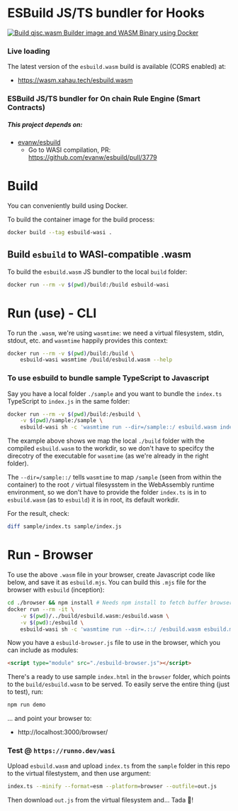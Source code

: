 # ESBuild JS/TS bundler for Hooks 

[![Build qjsc.wasm Builder image and WASM Binary using Docker](https://github.com/XRPL-Labs/jshooks-esbuild/actions/workflows/build.yml/badge.svg)](https://github.com/XRPL-Labs/jshooks-esbuild/actions/workflows/build.yml)

### Live loading

The latest version of the `esbuild.wasm` build is available (CORS enabled) at:
- https://wasm.xahau.tech/esbuild.wasm

### ESBuild JS/TS bundler for On chain Rule Engine (Smart Contracts)

##### This project depends on:

- [evanw/esbuild](https://github.com/evanw/esbuild)
  - Go to WASI compilation, PR: https://github.com/evanw/esbuild/pull/3779

# Build

You can conveniently build using Docker.

To build the container image for the build process:

```bash
docker build --tag esbuild-wasi .
```

## Build `esbuild` to WASI-compatible .wasm

To build the `esbuild.wasm` JS bundler to the local `build` folder:

```bash
docker run --rm -v $(pwd)/build:/build esbuild-wasi
```

# Run (use) - CLI

To run the `.wasm`, we're using `wasmtime`: we need a virtual filesystem, stdin, stdout, etc. and
`wasmtime` happily provides this context:

```bash
docker run --rm -v $(pwd)/build:/build \
    esbuild-wasi wasmtime /build/esbuild.wasm --help
```

### To use esbuild to bundle sample TypeScript to Javascript

Say you have a local folder `./sample` and you want to bundle
the `index.ts` TypeScript to `index.js` in the same folder:

```bash
docker run --rm -v $(pwd)/build:/esbuild \
    -v $(pwd)/sample:/sample \
    esbuild-wasi sh -c 'wasmtime run --dir=/sample::/ esbuild.wasm index.ts --platform=browser > /sample/index.js'
```

The example above shows we map the local `./build` folder with the compiled `esbuild.wasm` to the workdir, so we don't
have to specifcy the direcotry of the executable for `wasmtime` (as we're already in the right folder).

The `--dir=/sample::/` tells `wasmtime` to map `/sample` (seen from within the container) to the root `/` virtual filesysstem
in the WebAssembly runtime environment, so we don't have to provide the folder `index.ts` is in to `esbuild.wasm` (as to `esbuild`)
it is in root, its default workdir.

For the result, check:

```bash
diff sample/index.ts sample/index.js

```

# Run - Browser

To use the above `.wasm` file in your browser, create Javascript code like below, and save it as `esbuild.mjs`.
You can build this `.mjs` file for the browser with `esbuild` (inception):

```bash
cd ./browser && npm install # Needs npm install to fetch buffer browser polyfill & wasi runtime to be bundled along
docker run --rm -it \
    -v $(pwd)/../build/esbuild.wasm:/esbuild.wasm \
    -v $(pwd):/esbuild \
    esbuild-wasi sh -c 'wasmtime run --dir=.::/ /esbuild.wasm esbuild.mjs --bundle --format=esm --platform=browser --minify > esbuild-bundle.js'
```

Now you have a `esbuild-browser.js` file to use in the browser, which you can include as modules:

```html
<script type="module" src="./esbuild-browser.js"></script>
```

There's a ready to use sample `index.html` in the `browser` folder, which points to the `build/esbuild.wasm` to be served. To easily serve the entire thing (just to test), run:

```bash
npm run demo
```

... and point your browser to:
- http://localhost:3000/browser/

### Test @ `https://runno.dev/wasi`

Upload `esbuild.wasm` and upload `index.ts` from the `sample` folder in this repo to the virtual filestystem, and then use argument:

```bash
index.ts --minify --format=esm --platform=browser --outfile=out.js
```

Then download `out.js` from the virtual filesystem and... Tada 🎉!
